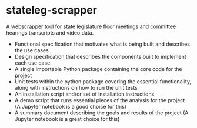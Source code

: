 # stateleg-scrapper
A webscrapper tool for state legislature floor meetings and committee hearings transcripts and video data.


- Functional specification that motivates what is being built and describes the use cases.
- Design specification that describes the components built to implement each use case.
- A single importable Python package containing the core code for the project
- Unit tests within the python package covering the essential functionality, along with instructions on how to run the unit tests
- An installation script and/or set of installation instructions
- A demo script that runs essential pieces of the analysis for the project (A Jupyter notebook is a good choice for this)
- A summary document describing the goals and results of the project (A Jupyter notebook is a great choice for this)
